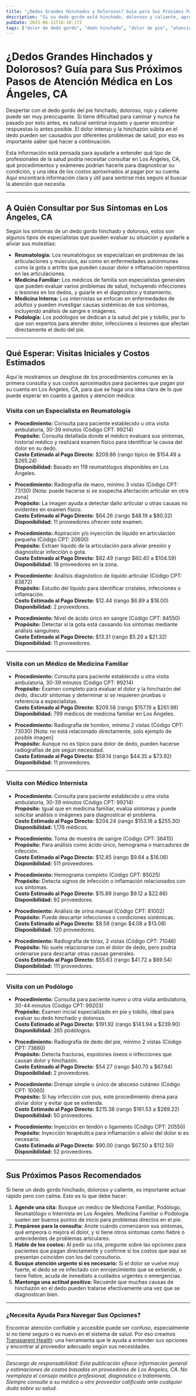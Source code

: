 ```yaml
---
title: "¿Dedos Grandes Hinchados y Dolorosos? Guía para Sus Próximos Pasos de Atención Médica en Los Ángeles, CA"
description: "Si su dedo gordo está hinchado, doloroso y caliente, aprenda a quién acudir y qué costos esperar para atención médica en Los Ángeles."
pubDate: 2025-06-11T16:10:17Z
tags: ["dolor de dedo gordo", "dedo hinchado", "dolor de pie", "atención médica en Los Ángeles", "reumatología", "podología", "medicina familiar", "medicina interna"]
---
```


# ¿Dedos Grandes Hinchados y Dolorosos? Guía para Sus Próximos Pasos de Atención Médica en Los Ángeles, CA

Despertar con el dedo gordo del pie hinchado, doloroso, rojo y caliente puede ser muy preocupante. Si tiene dificultad para caminar y nunca ha pasado por esto antes, es natural sentirse inquieto y querer encontrar respuestas lo antes posible. El dolor intenso y la hinchazón súbita en el dedo pueden ser causados por diferentes problemas de salud, por eso es importante saber qué hacer a continuación.

Esta información está pensada para ayudarle a entender qué tipo de profesionales de la salud podría necesitar consultar en Los Ángeles, CA, qué procedimientos y exámenes podrían hacerle para diagnosticar su condición, y una idea de los costos aproximados al pagar por su cuenta. Aquí encontrará información clara y útil para sentirse más seguro al buscar la atención que necesita.

---

## A Quién Consultar por Sus Síntomas en Los Ángeles, CA

Según los síntomas de un dedo gordo hinchado y doloroso, estos son algunos tipos de especialistas que pueden evaluar su situación y ayudarle a aliviar sus molestias:

- **Reumatología:** Los reumatólogos se especializan en problemas de las articulaciones y músculos, así como en enfermedades autoinmunes como la gota o artritis que pueden causar dolor e inflamación repentinos en las articulaciones.
- **Medicina Familiar:** Los médicos de familia son especialistas generales que pueden evaluar varios problemas de salud, incluyendo infecciones o lesiones en los dedos, y guiarle en el diagnóstico y tratamiento.
- **Medicina Interna:** Los internistas se enfocan en enfermedades de adultos y pueden investigar causas sistémicas de sus síntomas, incluyendo análisis de sangre e imágenes.
- **Podología:** Los podólogos se dedican a la salud del pie y tobillo, por lo que son expertos para atender dolor, infecciones o lesiones que afectan directamente el dedo del pie.

---

## Qué Esperar: Visitas Iniciales y Costos Estimados

Aquí le mostramos un desglose de los procedimientos comunes en la primera consulta y sus costos aproximados para pacientes que pagan por su cuenta en Los Ángeles, CA, para que se haga una idea clara de lo que puede esperar en cuanto a gastos y atención médica:

### Visita con un Especialista en Reumatología

- **Procedimiento:** Consulta para paciente establecido u otra visita ambulatoria, 30-39 minutos (Código CPT: 99214)  
  **Propósito:** Consulta detallada donde el médico evaluará sus síntomas, historial médico y realizará examen físico para identificar la causa del dolor en su dedo.  
  **Costo Estimado al Pago Directo:** $209.86 (rango típico de $154.49 a $265.24)  
  **Disponibilidad:** Basado en 119 reumatólogos disponibles en Los Ángeles.

- **Procedimiento:** Radiografía de mano, mínimo 3 vistas (Código CPT: 73130) [Nota: puede hacerse si se sospecha afectación articular en otra zona]  
  **Propósito:** La imagen ayuda a detectar daño articular u otras causas no evidentes en examen físico.  
  **Costo Estimado al Pago Directo:** $64.26 (rango $48.19 a $80.32)  
  **Disponibilidad:** 11 proveedores ofrecen este examen.

- **Procedimiento:** Aspiración y/o inyección de líquido en articulación pequeña (Código CPT: 20600)  
  **Propósito:** Extraer líquido de la articulación para aliviar presión y diagnosticar infección o gota.  
  **Costo Estimado al Pago Directo:** $82.49 (rango $60.40 a $104.59)  
  **Disponibilidad:** 18 proveedores en la zona.

- **Procedimiento:** Análisis diagnóstico de líquido articular (Código CPT: 83872)  
  **Propósito:** Estudio del líquido para identificar cristales, infecciones o inflamación.  
  **Costo Estimado al Pago Directo:** $12.44 (rango $6.89 a $18.00)  
  **Disponibilidad:** 2 proveedores.

- **Procedimiento:** Nivel de ácido úrico en sangre (Código CPT: 84550)  
  **Propósito:** Detectar si la gota está causando los síntomas mediante análisis sanguíneo.  
  **Costo Estimado al Pago Directo:** $13.31 (rango $5.29 a $21.32)  
  **Disponibilidad:** 11 proveedores.

---

### Visita con un Médico de Medicina Familiar

- **Procedimiento:** Consulta para paciente establecido u otra visita ambulatoria, 30-39 minutos (Código CPT: 99214)  
  **Propósito:** Examen completo para evaluar el dolor y la hinchazón del dedo, discutir síntomas y determinar si se requieren pruebas o referencia a especialistas.  
  **Costo Estimado al Pago Directo:** $209.58 (rango $157.19 a $261.98)  
  **Disponibilidad:** 799 médicos de medicina familiar en Los Ángeles.

- **Procedimiento:** Radiografía de hombro, mínimo 2 vistas (Código CPT: 73030) [Nota: no está relacionado directamente, solo ejemplo de posible imagen]  
  **Propósito:** Aunque no es típico para dolor de dedo, pueden hacerse radiografías de pie según necesidad.  
  **Costo Estimado al Pago Directo:** $59.14 (rango $44.35 a $73.92)  
  **Disponibilidad:** 11 proveedores.

---

### Visita con Médico Internista

- **Procedimiento:** Consulta para paciente establecido u otra visita ambulatoria, 30-39 minutos (Código CPT: 99214)  
  **Propósito:** Igual que en medicina familiar, evalúa síntomas y puede solicitar análisis o imágenes para diagnosticar el problema.  
  **Costo Estimado al Pago Directo:** $204.24 (rango $153.18 a $255.30)  
  **Disponibilidad:** 1,176 médicos.

- **Procedimiento:** Toma de muestra de sangre (Código CPT: 36415)  
  **Propósito:** Para análisis como ácido úrico, hemograma o marcadores de infección.  
  **Costo Estimado al Pago Directo:** $12.85 (rango $9.64 a $16.06)  
  **Disponibilidad:** 511 proveedores.

- **Procedimiento:** Hemograma completo (Código CPT: 85025)  
  **Propósito:** Detecta signos de infección o inflamación relacionados con sus síntomas.  
  **Costo Estimado al Pago Directo:** $15.89 (rango $9.12 a $22.66)  
  **Disponibilidad:** 92 proveedores.

- **Procedimiento:** Análisis de orina manual (Código CPT: 81002)  
  **Propósito:** Puede descartar infecciones o condiciones sistémicas.  
  **Costo Estimado al Pago Directo:** $8.58 (rango $4.08 a $13.08)  
  **Disponibilidad:** 120 proveedores.

- **Procedimiento:** Radiografía de tórax, 2 vistas (Código CPT: 71046)  
  **Propósito:** No suele relacionarse con el dolor de dedo, pero podría ordenarse para descartar otras causas generales.  
  **Costo Estimado al Pago Directo:** $55.63 (rango $41.72 a $69.54)  
  **Disponibilidad:** 111 proveedores.

---

### Visita con un Podólogo

- **Procedimiento:** Consulta para paciente nuevo u otra visita ambulatoria, 30-44 minutos (Código CPT: 99203)  
  **Propósito:** Examen inicial especializado en pie y tobillo, ideal para evaluar su dedo hinchado y doloroso.  
  **Costo Estimado al Pago Directo:** $191.92 (rango $143.94 a $239.90)  
  **Disponibilidad:** 265 podólogos.

- **Procedimiento:** Radiografía de dedo del pie, mínimo 2 vistas (Código CPT: 73660)  
  **Propósito:** Detecta fracturas, espolones óseos o infecciones que causan dolor y hinchazón.  
  **Costo Estimado al Pago Directo:** $54.27 (rango $40.70 a $67.84)  
  **Disponibilidad:** 2 proveedores.

- **Procedimiento:** Drenaje simple o único de absceso cutáneo (Código CPT: 10060)  
  **Propósito:** Si hay infección con pus, este procedimiento drena para aliviar dolor y evitar que se extienda.  
  **Costo Estimado al Pago Directo:** $215.38 (rango $161.53 a $269.22)  
  **Disponibilidad:** 50 proveedores.

- **Procedimiento:** Inyección en tendón o ligamento (Código CPT: 20550)  
  **Propósito:** Inyección terapéutica para inflamación o alivio del dolor si es necesario.  
  **Costo Estimado al Pago Directo:** $90.00 (rango $67.50 a $112.50)  
  **Disponibilidad:** 52 proveedores.

---

## Sus Próximos Pasos Recomendados

Si tiene un dedo gordo hinchado, doloroso y caliente, es importante actuar rápido pero con calma. Esto es lo que debe hacer:

1. **Agende una cita:** Busque un médico de Medicina Familiar, Podólogo, Reumatólogo o Internista en Los Ángeles. Medicina Familiar o Podología suelen ser buenos puntos de inicio para problemas directos en el pie.
2. **Prepárese para la consulta:** Anote cuándo comenzaron sus síntomas, qué empeora o mejora el dolor, y si tiene otros síntomas como fiebre o antecedentes de problemas articulares.
3. **Hable de los costos:** Al pedir su cita, pregunte sobre las opciones para pacientes que pagan directamente y confirme si los costos que aquí se presentan coinciden con los del consultorio.
4. **Busque atención urgente si es necesario:** Si el dolor se vuelve muy fuerte, el dedo se ve infectado con enrojecimiento que se extiende, o tiene fiebre, acuda de inmediato a cuidados urgentes o emergencias.
5. **Mantenga una actitud positiva:** Recuerde que muchas causas de hinchazón en el dedo pueden tratarse efectivamente una vez que se diagnostican bien.

---

### ¿Necesita Ayuda Para Navegar Sus Opciones?

Encontrar atención confiable y accesible puede ser confuso, especialmente si no tiene seguro o es nuevo en el sistema de salud. Por eso creamos [Transparent Health](https://transparenthealth.ai): una herramienta que le ayuda a entender sus opciones y encontrar al proveedor adecuado según sus necesidades.

---

*Descargo de responsabilidad: Esta publicación ofrece información general y estimaciones de costos basadas en proveedores de Los Ángeles, CA. No reemplaza el consejo médico profesional, diagnóstico o tratamiento. Siempre consulte a su médico u otro proveedor calificado ante cualquier duda sobre su salud.*